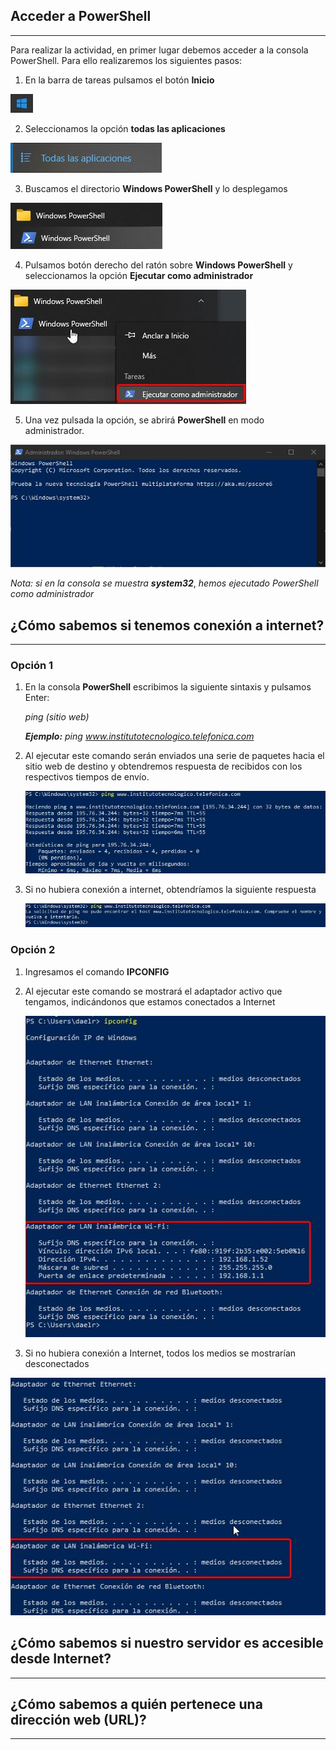 ## Acceder a PowerShell

---

Para realizar la actividad, en primer lugar debemos acceder a la consola PowerShell. Para ello realizaremos los siguientes pasos:

1. En la barra de tareas pulsamos el botón **Inicio**  

![Botón Inicio](https://github.com/Daelrick/MP_0614/blob/main/images/PowerShell/JfOgWPMsL7.jpg?raw=true)


2. Seleccionamos la opción **todas las aplicaciones**

![Todas las aplicaciones](https://github.com/Daelrick/MP_0614/blob/main/images/PowerShell/5SN6d0OKvm.jpg?raw=true)


3. Buscamos el directorio **Windows PowerShell** y lo desplegamos 

![Windows PowerShell](https://github.com/Daelrick/MP_0614/blob/main/images/PowerShell/y6OUiCrDA0.jpg?raw=true)


4. Pulsamos botón derecho del ratón sobre **Windows PowerShell** y seleccionamos la opción **Ejecutar como administrador**

![pPJ8TvwdRh](https://github.com/Daelrick/MP_0614/blob/main/images/PowerShell/pPJ8TvwdRh.jpg?raw=true)


5. Una vez pulsada la opción, se abrirá **PowerShell** en modo administrador.

![Consola PowerShell](https://github.com/Daelrick/MP_0614/blob/main/images/PowerShell/n34s7me3hM.jpg?raw=true)

*Nota: si en la consola se muestra* ***system32***, *hemos ejecutado PowerShell como administrador*





## ¿Cómo sabemos si tenemos conexión a internet? 

------

### Opción 1

1. En la consola **PowerShell** escribimos la siguiente sintaxis y pulsamos Enter:

   *ping (sitio web)*

   ***Ejemplo:*** *ping www.institutotecnologico.telefonica.com*

2. Al ejecutar este comando serán enviados una serie de paquetes hacia el sitio web de destino y obtendremos respuesta de recibidos con los respectivos tiempos de envío.

   ![Respuesta con internet](https://github.com/Daelrick/MP_0614/blob/main/images/PowerShell/54G1JjF8C7.jpg?raw=true)
   
    

3. Si no hubiera conexión a internet, obtendríamos la siguiente respuesta

   ![Respuesta sin Internet](https://github.com/Daelrick/MP_0614/blob/main/images/PowerShell/ksi3SF0nW4.jpg?raw=true)



### Opción 2

1. Ingresamos el comando **IPCONFIG**

2. Al ejecutar este comando se mostrará el adaptador activo que tengamos, indicándonos que estamos conectados a Internet

   ![Medios conectados](https://github.com/Daelrick/MP_0614/blob/main/images/PowerShell/WGAVAu0MM4.jpg?raw=true)

3. Si no hubiera conexión a Internet, todos los medios se mostrarían desconectados

![Medios desconectados](https://github.com/Daelrick/MP_0614/blob/main/images/PowerShell/RxcFoxxJFv.jpg?raw=true)





##   ¿Cómo sabemos si nuestro servidor es accesible desde Internet? 

---





## ¿Cómo sabemos a quién pertenece una dirección web (URL)?

---











